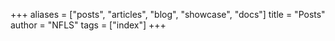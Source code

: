 +++
aliases = ["posts", "articles", "blog", "showcase", "docs"]
title = "Posts"
author = "NFLS"
tags = ["index"]
+++
